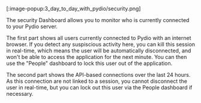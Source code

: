 [:image-popup:3_day_to_day_with_pydio/security.png]

The security Dashboard allows you to monitor who is currently connected to your Pydio server.

The first part shows all users currently connected to Pydio with an internet browser. If you detect any suspiscious activity here, you can kill this session in real-time, which means the user will be automatically disconnected, and won't be able to access the application for the next minute. You can then use the "People" dashboard to lock this user out of the application.

The second part shows the API-based connections over the last 24 hours. As this connection are not linked to a session, you cannot disconnect the user in real-time, but you can lock out this user via the People dashboard if necessary.